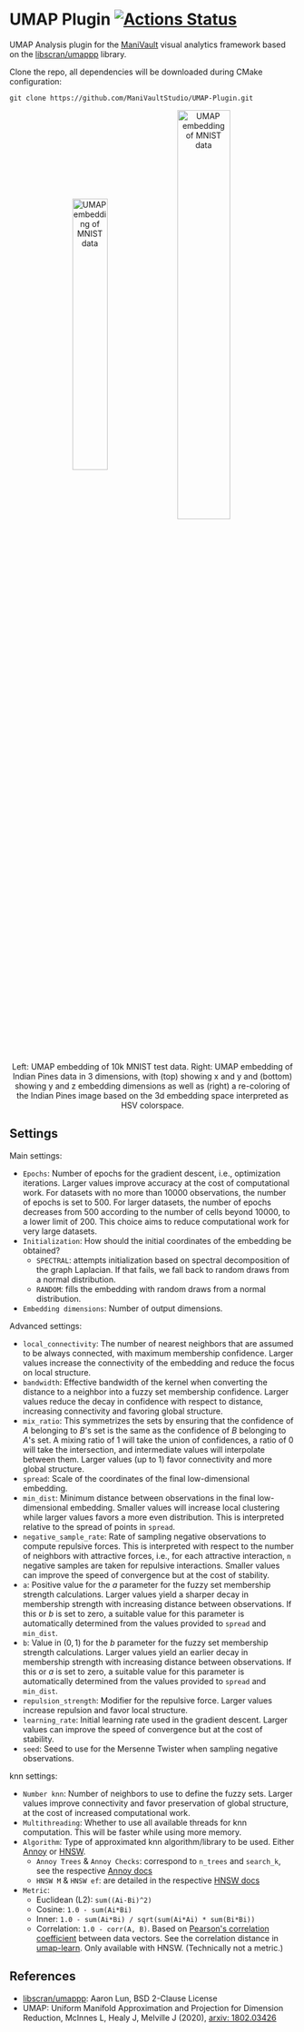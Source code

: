 # UMAP Plugin  [![Actions Status](https://github.com/ManiVaultStudio/UMAP-Plugin/actions/workflows/build.yml/badge.svg?branch=main)](https://github.com/ManiVaultStudio/UMAP-Plugin/actions)

UMAP Analysis plugin for the [ManiVault](https://github.com/ManiVaultStudio/core) visual analytics framework based on the [libscran/umappp](https://github.com/libscran/umappp) library.

Clone the repo, all dependencies will be downloaded during CMake configuration:
```
git clone https://github.com/ManiVaultStudio/UMAP-Plugin.git
```

<p align="center">
  <img src="https://github.com/ManiVaultStudio/UMAP-Plugin/assets/58806453/e8541f15-2dbd-44b6-90a6-fe608e19b076" alt="UMAP embedding of MNIST data" align="middle" width="35%">
  <img src="https://github.com/ManiVaultStudio/UMAP-Plugin/assets/58806453/d7527b47-e196-4b62-bb0b-cb22f2fc1132" alt="UMAP embedding of MNIST data" align="middle" width="43%">  </br>
  Left: UMAP embedding of 10k MNIST test data. Right: UMAP embedding of Indian Pines data in 3 dimensions, with (top) showing x and y and (bottom) showing y and z embedding dimensions as well as (right) a re-coloring of the Indian Pines image based on the 3d embedding space interpreted as HSV colorspace.
</p>

## Settings

Main settings:
- `Epochs`:  Number of epochs for the gradient descent, i.e., optimization iterations. Larger values improve accuracy at the cost of computational work. For datasets with no more than 10000 observations, the number of epochs is set to 500. For larger datasets, the number of epochs decreases from 500 according to the number of cells beyond 10000, to a lower limit of 200. This choice aims to reduce computational work for very large datasets. 
- `Initialization`: How should the initial coordinates of the embedding be obtained?
  - `SPECTRAL`: attempts initialization based on spectral decomposition of the graph Laplacian. If that fails, we fall back to random draws from a normal distribution.
  - `RANDOM`: fills the embedding with random draws from a normal distribution.
- `Embedding dimensions`: Number of output dimensions.

Advanced settings:
- `local_connectivity`: The number of nearest neighbors that are assumed to be always connected, with maximum membership confidence. Larger values increase the connectivity of the embedding and reduce the focus on local structure.
- `bandwidth`: Effective bandwidth of the kernel when converting the distance to a neighbor into a fuzzy set membership confidence. Larger values reduce the decay in confidence with respect to distance, increasing connectivity and favoring global structure. 
- `mix_ratio`: This symmetrizes the sets by ensuring that the confidence of $A$ belonging to $B$'s set is the same as the confidence of $B$ belonging to $A$'s set. A mixing ratio of 1 will take the union of confidences, a ratio of 0 will take the intersection, and intermediate values will interpolate between them. Larger values (up to 1) favor connectivity and more global structure.
- `spread`: Scale of the coordinates of the final low-dimensional embedding.
- `min_dist`: Minimum distance between observations in the final low-dimensional embedding. Smaller values will increase local clustering while larger values favors a more even distribution. This is interpreted relative to the spread of points in `spread`.
- `negative_sample_rate`: Rate of sampling negative observations to compute repulsive forces. This is interpreted with respect to the number of neighbors with attractive forces, i.e., for each attractive interaction, `n` negative samples are taken for repulsive interactions. Smaller values can improve the speed of convergence but at the cost of stability.
- `a`: Positive value for the $a$ parameter for the fuzzy set membership strength calculations. Larger values yield a sharper decay in membership strength with increasing distance between observations. If this or $b$ is set to zero, a suitable value for this parameter is automatically determined from the values provided to `spread` and `min_dist`.
- `b`: Value in $(0, 1)$ for the $b$ parameter for the fuzzy set membership strength calculations. Larger values yield an earlier decay in membership strength with increasing distance between observations. If this or $a$ is set to zero, a suitable value for this parameter is automatically determined from the values provided to `spread` and `min_dist`.
- `repulsion_strength`: Modifier for the repulsive force. Larger values increase repulsion and favor local structure.
- `learning_rate`: Initial learning rate used in the gradient descent. Larger values can improve the speed of convergence but at the cost of stability.
- `seed`: Seed to use for the Mersenne Twister when sampling negative observations.

knn settings:
- `Number knn`:  Number of neighbors to use to define the fuzzy sets. Larger values improve connectivity and favor preservation of global structure, at the cost of increased computational work.
- `Multithreading`: Whether to use all available threads for knn computation. This will be faster while using more memory.
- `Algorithm`: Type of approximated knn algorithm/library to be used. Either [Annoy](https://github.com/spotify/annoy) or [HNSW](https://github.com/nmslib/hnswlib/).
  - `Annoy Trees` & `Annoy Checks`: correspond to `n_trees` and `search_k`, see the respective [Annoy docs](https://github.com/spotify/annoy?tab=readme-ov-file#tradeoffs)
  - `HNSW M` & `HNSW ef`: are detailed in the respective [HNSW docs](https://github.com/nmslib/hnswlib/blob/master/ALGO_PARAMS.md#hnsw-algorithm-parameters)
- `Metric`:
  - Euclidean (L2): `sum((Ai-Bi)^2)`
  - Cosine: `1.0 - sum(Ai*Bi)`
  - Inner: `1.0 - sum(Ai*Bi) / sqrt(sum(Ai*Ai) * sum(Bi*Bi))`
  - Correlation: `1.0 - corr(A, B)`. Based on [Pearson's correlation coefficient](https://en.wikipedia.org/wiki/Correlation) between data vectors. See the correlation distance in [umap-learn](https://github.com/lmcinnes/umap/blob/15e55bb6a1ca23b8d6040d9d6184a7ae98325ace/umap/distances.py#L598). Only available with HNSW. (Technically not a metric.)

## References
- [libscran/umappp](https://github.com/libscran/umappp): Aaron Lun, BSD 2-Clause License
- UMAP: Uniform Manifold Approximation and Projection for Dimension Reduction, McInnes L, Healy J, Melville J (2020), [arxiv: 1802.03426](https://arxiv.org/abs/1802.03426)
